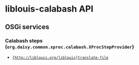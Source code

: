 # liblouis-calabash API

## OSGi services

### Calabash steps (`org.daisy.common.xproc.calabash.XProcStepProvider`)

- [`{http://liblouis.org/liblouis}translate-file`](java/org/daisy/pipeline/braille/liblouis/calabash/impl/TranslateFileStep.java)


<link rev="dp2:doc" href="./"/>
<link rel="rdf:type" href="http://www.daisy.org/ns/pipeline/apidoc"/>

